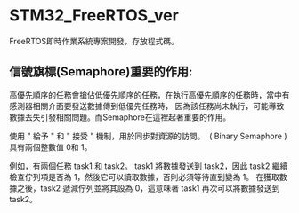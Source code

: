 # STM32_FreeRTOS_ver
FreeRTOS即時作業系統專案開發，存放程式碼。

## 信號旗標(Semaphore)重要的作用:
高優先順序的任務會搶佔低優先順序的任務，在執行高優先順序的任務時，當中有感測器相關介面要發送數據傳到低優先任務時， 
因為該任務尚未執行，可能導致數據丟失引發相關問題。而Semaphore在這裡起著重要的作用。

使用 " 給予 " 和 " 接受 " 機制，用於同步對資源的訪問。
 ( Binary Semaphore )具有兩個整數值 0和 1。 
 
 例如，有兩個任務 task1 和 task2。 task1 將數據發送到 task2，因此 task2 繼續檢查佇列項是否為 1，然後它可以讀取數據，否則必須等待直到變為 1。 
 在獲取數據之後，task2 遞減佇列並將其設為 0，這意味著 task1 再次可以將數據發送到 task2。
